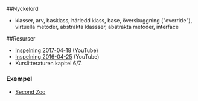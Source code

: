 ##Nyckelord

- klasser, arv, basklass, härledd klass, base, överskuggning ("override"), virtuella metoder, abstrakta klassser, abstrakta metoder, interface

##Resurser
- [Inspelning 2017-04-18](https://youtu.be/3hpRqfHDCd4) (YouTube)
- [Inspelning 2016-04-25](https://www.youtube.com/watch?v=iqq63YGSkMo&list=PLWl8eY9vSb6hc_gOuKh4_HuPHlvY4-93r&index=7) (YouTube)
- Kurslitteraturen kapitel 6/7.

### Exempel
- [Second Zoo](https://github.com/1dv024/example-second-zoo)
